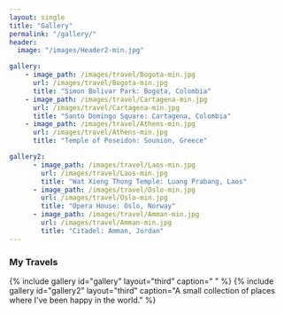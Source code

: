 ```yaml
---
layout: single
title: "Gallery"
permalink: "/gallery/"
header:
  image: "/images/Header2-min.jpg"

gallery:
    - image_path: /images/travel/Bogota-min.jpg
      url: /images/travel/Bogota-min.jpg
      title: "Simon Bolivar Park: Bogota, Colombia"
    - image_path: /images/travel/Cartagena-min.jpg
      url: /images/travel/Cartagena-min.jpg
      title: "Santo Domingo Square: Cartagena, Colombia"
    - image_path: /images/travel/Athens-min.jpg
      url: /images/travel/Athens-min.jpg
      title: "Temple of Poseidon: Sounion, Greece"

gallery2:
      - image_path: /images/travel/Laos-min.jpg
        url: /images/travel/Laos-min.jpg
        title: "Wat Xieng Thong Temple: Luang Prabang, Laos"
      - image_path: /images/travel/Oslo-min.jpg
        url: /images/travel/Oslo-min.jpg
        title: "Opera House: Oslo, Norway"
      - image_path: /images/travel/Amman-min.jpg
        url: /images/travel/Amman-min.jpg
        title: "Citadel: Amman, Jordan"      
---
```


### My Travels

{% include gallery id="gallery" layout="third" caption=" " %}
{% include gallery id="gallery2" layout="third" caption="A small collection of places where I've been happy in the world." %}
